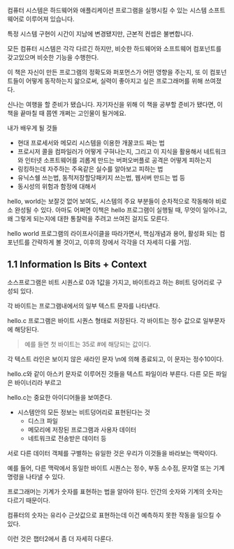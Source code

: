 컴퓨터 시스템은 하드웨어와 애플리케이션 프로그램을 실행시킬 수 있는 시스템 소프트웨어로 이루어져 있습니다.

특정 시스템 구현이 시간이 지남에 변경됐지만, 근본적 컨셉은 불변합니다.

모든 컴퓨터 시스템은 각각 다르긴 하지만, 비슷한 하드웨어와 소프트웨어 컴포넌트를 갖고있으며 비슷한 기능을 수행한다.

이 책은 자신이 만든 프로그램의 정확도와 퍼포먼스가 어떤 영향을 주는지, 또 이 컴포넌트들이 어떻게 동작하는지 앎으로써, 실력이 좋아지고 싶은 프로그래머를 위해 쓰여졌다.

신나는 여행을 할 준비가 됐습니다.
자기자신을 위해 이 책을 공부할 준비가 됐다면, 이 책을 끝마칠 때 쯤엔 개쩌는 고인물이 될거에요.

내가 배우게 될 것들
- 현대 프로세서와 메모리 시스템을 이용한 개꿀코드 짜는 법
- 프로시저 콜을 컴파일러가 어떻게 구혀나는지, 그리고 이 지식을 활용해서 네트워크와 인터넷 소프트웨어를 괴롭게 만드는 버퍼오버플로 공격은 어떻게 피하는지
- 링킹하는데 자주하는 주옥같은 실수를 알아보고 피하는 법
- 유닉스쉘 쓰는법, 동적저장할당패키지 쓰는법, 웹서버 만드는 법 등
- 동시성의 위험과 함정에 대해서

hello, world는 보잘것 없어 보여도, 시스템의 주요 부분들이 순차적으로 작동해야 비로소 완성될 수 있다. 아마도 어쩌면 이책은 hello 프로그램이 실행될 때, 무엇이 일어나고, 왜 그렇게 되는지에 대한 통찰력을 주려고 쓰여진 걸지도 모른다.

hello world 프로그램의 라이프사이클을 따라가면서, 핵심개념과 용어, 활성화 되는 컴포넌트를 간략하게 볼 것이고, 이후의 장에서 각각을 더 자세히 다룰 거임.

## 1.1 Information Is Bits + Context

소스프로그램은 비트 시퀀스로 0과 1값을 가지고, 바이트라고 하는 8비트 덩어리로 구성되 있다.

각 바이트는 프로그램내에서의 일부 텍스트 문자를 나타낸다.

hello.c 프로그램은 바이트 시퀀스 형태로 저장된다. 각 바이트는 정수 값으로 일부문자에 해당된다.

> 예를 들면 첫 바이트는 35로 #에 해당되는 값이다.

각 텍스트 라인은 보이지 않은 새라인 문자 \n에 의해 종료되고, 이 문자는 정수10이다.

hello.c와 같이 아스키 문자로 이루어진 것들을 텍스트 파일이라 부른다. 다른 모든 파일은 바이너리라 부르고

hello.c는 중요한 아이디어들을 보여준다.
- 시스템안의 모든 정보는 비트덩어리로 표현된다는 것
  - 디스크 파일
  - 메모리에 저장된 프로그램과 사용자 데이터
  - 네트워크로 전송받은 데이터 등

서로 다른 데이터 객체를 구별하는 유일한 것은 우리가 이것들을 바라보는 맥락이다.

예를 들어, 다른 맥락에서 동일한 바이트 시퀀스는 정수, 부동 소수점, 문자열 또는 기계 명령을 나타낼 수 있다.

프로그래머는 기계가 숫자를 표현하는 법을 알아야 된다. 인간의 숫자와 기계의 숫자는 다르기 때문이다. 

컴퓨터의 숫자는 유리수 근삿값으로 표현하는데 이건 예측하지 못한 작동을 일으킬 수 있다.

이런 것은 챕터2에서 좀 더 자세히 다룬다.